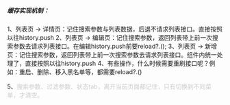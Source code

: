 ##### 缓存实现机制：
1、列表页 → 详情页：记住搜索参数与列表数据，后退不请求列表接口。直接按照以往history.push
2、列表页 → 编辑页：记住搜索参数，返回列表带上前一次搜索参数去请求列表接口。在编辑history.push前要reload?.();
3、列表页 → 新增页：记住搜索参数，返回列表带上前一次搜索参数去请求列表接口。组件内统一处理了，直接按照以往history.push
4、有些操作，什么时候需要重刷接口呢？例如：重启、删除、移入黑名单等，都需要reload?.()


5、<font color="#cccccc">搜索参数、过滤参数、状态tab，离开当前页面都记住，只有切换到不同菜单，才清空。</font>